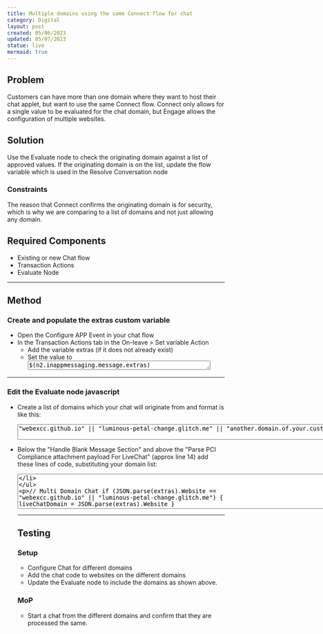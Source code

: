 ```yaml
---
title: Multiple domains using the same Connect flow for chat
category: Digital
layout: post
created: 05/06/2023
updated: 05/07/2023
statue: live
mermaid: true
---
```


## Problem
Customers can have more than one domain where they want to host their chat applet, but want to use the same Connect flow. Connect only allows for a single value to be evaluated for the chat domain, but Engage allows the configuration of multiple websites. 


## Solution
Use the Evaluate node to check the originating domain against a list of approved values.  If the originating domain is on the list, update the flow variable which is used in the Resolve Conversation node   


### Constraints

The reason that Connect confirms the originating domain is for security, which is why we are comparing to a list of domains and not just allowing any domain.


## Required Components
- Existing or new Chat flow
- Transaction Actions
- Evaluate Node

---

## Method

### Create and populate the extras custom variable
- Open the Configure APP Event in your chat flow
- In the Transaction Actions tab in the On-leave > Set variable Action
  - Add the variable extras (if it does not already exist)
  - Set the value to <textarea spellcheck="false" cols="50" rows="1">$(n2.inappmessaging.message.extras)</textarea> 

---

### Edit the Evaluate node javascript
- Create a list of domains which your chat will originate from and format is like this:
    <textarea spellcheck="false" cols="95" rows="2">"webexcc.github.io" || "luminous-petal-change.glitch.me" || "another.domain.of.your.customer"</textarea>

- Below the "Handle Blank Message Section" and above the "Parse PCI Compliance attachment payload For LiveChat" (approx line 14) add these lines of code, substituting your domain list:
    <textarea spellcheck="false" cols="95" rows="5">
// Multi Domain Chat
if (JSON.parse(extras).Website == "webexcc.github.io" || "luminous-petal-change.glitch.me") {
    liveChatDomain = JSON.parse(extras).Website
}</textarea>


 


---


## Testing

### Setup
- Configure Chat for different domains
- Add the chat code to websites on the different domains
- Update the Evaluate node to include the domains as shown above.

### MoP
- Start a chat from the different domains and confirm that they are processed the same.